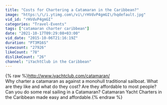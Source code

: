 ```yaml
---
title: "Costs for Chartering a Catamaran in the Caribbean?"
image: "https:\/\/i.ytimg.com\/vi\/rHVdvP4gmGI\/hqdefault.jpg"
vid_id: "rHVdvP4gmGI"
categories: "Travel-Events"
tags: ["catamaran charter caribbean"]
date: "2021-10-17T09:29:08+03:00"
vid_date: "2015-10-06T21:16:19Z"
duration: "PT3M16S"
viewcount: "27926"
likeCount: "78"
dislikeCount: "26"
channel: "iYachtClub in the Caribbean"
---
```

{% raw %}<a rel="nofollow" target="blank" href="http://www.iyachtclub.com/catamaran/">http://www.iyachtclub.com/catamaran/</a><br />Why charter a catamaran as against a monohull traditional sailboat.  What are they like and what do they cost? Are they affordable to most people? Can you do some real sailing in a Catamaran? Catamaran Yacht Charters in the Caribbean made easy and affordable.{% endraw %}

